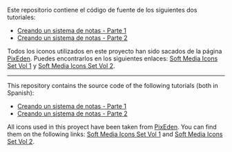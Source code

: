 Este repositorio contiene el código de fuente de los siguientes dos tutoriales:
* [Creando un sistema de notas - Parte 1](http://karmacdesign.webcindario.com/2013/02/23/creando-un-sistema-de-notas-parte-1.html)
* [Creando un sistema de notas - Parte 2](http://karmacdesign.webcindario.com/2013/03/24/creando-un-sistema-de-notas-parte-2.html)

Todos los iconos utilizados en este proyecto han sido sacados de la página [PixEden](http://www.pixeden.com/). Puedes encontrarlos en los siguientes enlaces: [Soft Media Icons Set Vol 1](http://www.pixeden.com/media-icons/soft-media-icons-set-vol-1) y [Soft Media Icons Set Vol 2](http://www.pixeden.com/media-icons/soft-media-icons-set-vol-2).

- - - - - - -

This repository contains the source code of the following tutorials (both in Spanish):
* [Creando un sistema de notas - Parte 1](http://karmacdesign.webcindario.com/2013/02/23/creando-un-sistema-de-notas-parte-1.html)
* [Creando un sistema de notas - Parte 2](http://karmacdesign.webcindario.com/2013/03/24/creando-un-sistema-de-notas-parte-2.html)

All icons used in this proyect have been taken from [PixEden](http://www.pixeden.com/). You can find them on the following links: [Soft Media Icons Set Vol 1](http://www.pixeden.com/media-icons/soft-media-icons-set-vol-1) and [Soft Media Icons Set Vol 2](http://www.pixeden.com/media-icons/soft-media-icons-set-vol-2).
